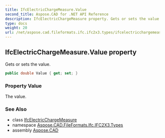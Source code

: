 ```yaml
---
title: IfcElectricChargeMeasure.Value
second_title: Aspose.CAD for .NET API Reference
description: IfcElectricChargeMeasure property. Gets or sets the value
type: docs
weight: 20
url: /net/aspose.cad.fileformats.ifc.ifc2x3.types/ifcelectricchargemeasure/value/
---
```

## IfcElectricChargeMeasure.Value property

Gets or sets the value.

```csharp
public double Value { get; set; }
```

### Property Value

The value.

### See Also

* class [IfcElectricChargeMeasure](../)
* namespace [Aspose.CAD.FileFormats.Ifc.IFC2X3.Types](../../ifcelectricchargemeasure/)
* assembly [Aspose.CAD](../../../)


